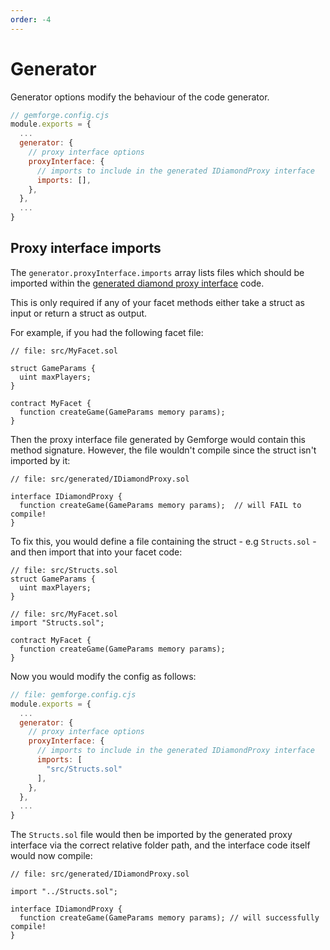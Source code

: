 ```yaml
---
order: -4
---
```


# Generator

Generator options modify the behaviour of the code generator. 

```js
// gemforge.config.cjs
module.exports = {
  ...
  generator: {
    // proxy interface options
    proxyInterface: {
      // imports to include in the generated IDiamondProxy interface
      imports: [],
    },
  },
  ...
}
```

## Proxy interface imports

The `generator.proxyInterface.imports` array lists files which should be imported within the [generated diamond proxy interface](../commands/build.md) code.

This is only required if any of your facet methods either take a struct as input or return a struct as output.

For example, if you had the following facet file:

```solidity
// file: src/MyFacet.sol

struct GameParams {
  uint maxPlayers;
}

contract MyFacet {
  function createGame(GameParams memory params);
}
```

Then the proxy interface file generated by Gemforge would contain this method signature. However, the file wouldn't compile since the struct isn't imported by it:

```solidity
// file: src/generated/IDiamondProxy.sol

interface IDiamondProxy {
  function createGame(GameParams memory params);  // will FAIL to compile!
}
```

To fix this, you would define a file containing the struct - e.g `Structs.sol` - and then import that into your facet code:

```solidity
// file: src/Structs.sol
struct GameParams {
  uint maxPlayers;
}

// file: src/MyFacet.sol
import "Structs.sol";

contract MyFacet {
  function createGame(GameParams memory params);
}
```

Now you would modify the config as follows:

```js
// file: gemforge.config.cjs
module.exports = {
  ...
  generator: {
    // proxy interface options
    proxyInterface: {
      // imports to include in the generated IDiamondProxy interface
      imports: [
        "src/Structs.sol"
      ],
    },
  },
  ...
}
```

The `Structs.sol` file would then be imported by the generated proxy interface via the correct relative folder path, and the interface code itself would now compile:

```solidity
// file: src/generated/IDiamondProxy.sol

import "../Structs.sol";

interface IDiamondProxy {
  function createGame(GameParams memory params); // will successfully compile!
}
```
